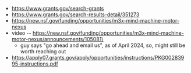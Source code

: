 - https://www.grants.gov/search-grants
- https://www.grants.gov/search-results-detail/351273
- https://new.nsf.gov/funding/opportunities/m3x-mind-machine-motor-nexus
- video -- https://new.nsf.gov/funding/opportunities/m3x-mind-machine-motor-nexus/announcements/105081\
	- guy says "go ahead and email us", as of April 2024, so, might still be worth reaching out
- https://apply07.grants.gov/apply/opportunities/instructions/PKG00283995-instructions.pdf